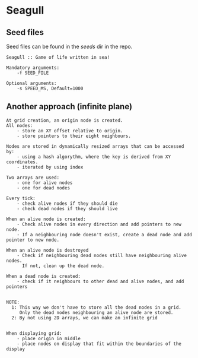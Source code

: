 # Seagull

## Seed files
Seed files can be found in the *seeds* dir in the repo.  

    Seagull :: Game of life written in sea!

    Mandatory arguments:
        -f SEED_FILE

    Optional arguments:
        -s SPEED_MS, Default=1000


## Another approach (infinite plane)

    At grid creation, an origin node is created.
    All nodes:
        - store an XY offset relative to origin.
        - store pointers to their eight neighbours.

    Nodes are stored in dynamically resized arrays that can be accessed by:
        - using a hash algorythm, where the key is derived from XY coordinates.
        - iterated by using index

    Two arrays are used:
        - one for alive nodes
        - one for dead nodes

    Every tick:
        - check alive nodes if they should die
        - check dead nodes if they should live

    When an alive node is created:
        - Check alive nodes in every direction and add pointers to new node.
        - If a neighbouring node doesn't exist, create a dead node and add pointer to new node.

    When an alive node is destroyed
        - Check if neighbouring dead nodes still have neighbouring alive nodes.
          If not, clean up the dead node.

    When a dead node is created:
        - check if it neighbours to other dead and alive nodes, and add pointers


    NOTE: 
      1: This way we don't have to store all the dead nodes in a grid.
         Only the dead nodes neighbouring an alive node are stored.
      2: By not using 2D arrays, we can make an infinite grid


    When displaying grid:
        - place origin in middle
        - place nodes on display that fit within the boundaries of the display

